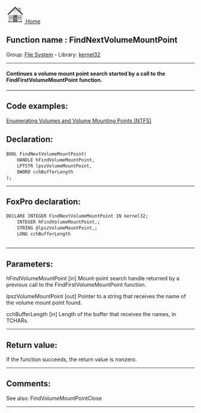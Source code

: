 [<img src="../../images/home.png"> Home ](https://github.com/VFPX/Win32API)  

## Function name : FindNextVolumeMountPoint
Group: [File System](../../functions_group.md#File_System)  -  Library: [kernel32](../../../libraries.md#kernel32)  
***  


#### Continues a volume mount point search started by a call to the FindFirstVolumeMountPoint function. 
***  


## Code examples:
[Enumerating Volumes and Volume Mounting Points (NTFS)](../../samples/sample_087.md)  

## Declaration:
```foxpro  
BOOL FindNextVolumeMountPoint(
	HANDLE hFindVolumeMountPoint,
	LPTSTR lpszVolumeMountPoint,
	DWORD cchBufferLength
);  
```  
***  


## FoxPro declaration:
```foxpro  
DECLARE INTEGER FindNextVolumeMountPoint IN kernel32;
	INTEGER hFindVolumeMountPoint,;
	STRING @lpszVolumeMountPoint,;
	LONG cchBufferLength
  
```  
***  


## Parameters:
hFindVolumeMountPoint 
[in] Mount-point search handle returned by a previous call to the FindFirstVolumeMountPoint function. 

lpszVolumeMountPoint 
[out] Pointer to a string that receives the name of the volume mount point found. 

cchBufferLength 
[in] Length of the buffer that receives the names, in TCHARs.  
***  


## Return value:
If the function succeeds, the return value is nonzero.  
***  


## Comments:
See also: FindVolumeMountPointClose   
  
***  

